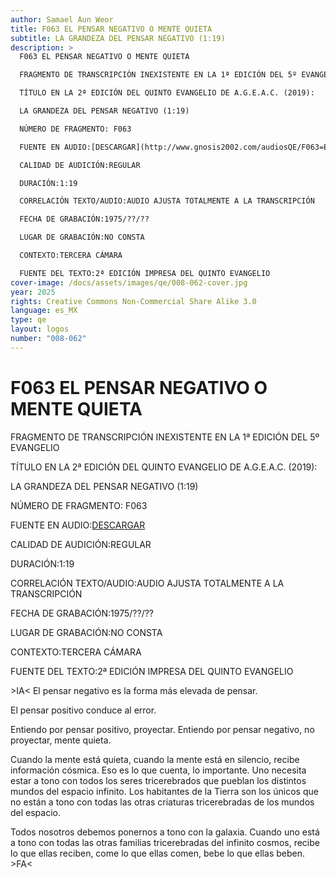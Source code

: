 ```yaml
---
author: Samael Aun Weor
title: F063 EL PENSAR NEGATIVO O MENTE QUIETA
subtitle: LA GRANDEZA DEL PENSAR NEGATIVO (1:19)
description: >
  F063 EL PENSAR NEGATIVO O MENTE QUIETA

  FRAGMENTO DE TRANSCRIPCIÓN INEXISTENTE EN LA 1ª EDICIÓN DEL 5º EVANGELIO

  TÍTULO EN LA 2ª EDICIÓN DEL QUINTO EVANGELIO DE A.G.E.A.C. (2019):

  LA GRANDEZA DEL PENSAR NEGATIVO (1:19)

  NÚMERO DE FRAGMENTO: F063

  FUENTE EN AUDIO:[DESCARGAR](http://www.gnosis2002.com/audiosQE/F063=EL-PENSAR-NEGATIVO-O-MENTE-QUIETA.zip)

  CALIDAD DE AUDICIÓN:REGULAR

  DURACIÓN:1:19

  CORRELACIÓN TEXTO/AUDIO:AUDIO AJUSTA TOTALMENTE A LA TRANSCRIPCIÓN

  FECHA DE GRABACIÓN:1975/??/??

  LUGAR DE GRABACIÓN:NO CONSTA

  CONTEXTO:TERCERA CÁMARA

  FUENTE DEL TEXTO:2ª EDICIÓN IMPRESA DEL QUINTO EVANGELIO
cover-image: /docs/assets/images/qe/008-062-cover.jpg
year: 2025
rights: Creative Commons Non-Commercial Share Alike 3.0
language: es_MX
type: qe
layout: logos
number: "008-062"
---
```

# F063 EL PENSAR NEGATIVO O MENTE QUIETA

FRAGMENTO DE TRANSCRIPCIÓN INEXISTENTE EN LA 1ª EDICIÓN DEL 5º EVANGELIO

TÍTULO EN LA 2ª EDICIÓN DEL QUINTO EVANGELIO DE A.G.E.A.C. (2019):

LA GRANDEZA DEL PENSAR NEGATIVO (1:19)

NÚMERO DE FRAGMENTO: F063

FUENTE EN AUDIO:[DESCARGAR](http://www.gnosis2002.com/audiosQE/F063=EL-PENSAR-NEGATIVO-O-MENTE-QUIETA.zip)

CALIDAD DE AUDICIÓN:REGULAR

DURACIÓN:1:19

CORRELACIÓN TEXTO/AUDIO:AUDIO AJUSTA TOTALMENTE A LA TRANSCRIPCIÓN

FECHA DE GRABACIÓN:1975/??/??

LUGAR DE GRABACIÓN:NO CONSTA

CONTEXTO:TERCERA CÁMARA

FUENTE DEL TEXTO:2ª EDICIÓN IMPRESA DEL QUINTO EVANGELIO

\>IA< El pensar negativo es la forma más elevada de pensar.

El pensar positivo conduce al error.

Entiendo por pensar positivo, proyectar. Entiendo por pensar negativo, no proyectar, mente quieta.

Cuando la mente está quieta, cuando la mente está en silencio, recibe información cósmica. Eso es lo que cuenta, lo importante. Uno necesita estar a tono con todos los seres tricerebrados que pueblan los distintos mundos del espacio infinito. Los habitantes de la Tierra son los únicos que no están a tono con todas las otras criaturas tricerebradas de los mundos del espacio.

Todos nosotros debemos ponernos a tono con la galaxia. Cuando uno está a tono con todas las otras familias tricerebradas del infinito cosmos, recibe lo que ellas reciben, come lo que ellas comen, bebe lo que ellas beben. \>FA<

